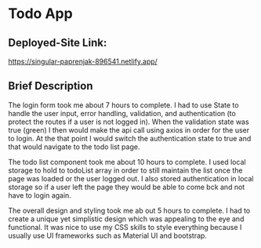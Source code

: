 # Todo App

## Deployed-Site Link:

https://singular-paprenjak-896541.netlify.app/

## Brief Description

The login form took me about 7 hours to complete. I had to use State to handle the user input, error handling, validation, and authentication (to protect the routes if a user is not logged in). When the validation state was true (green) I then would make the api call using axios in order for the user to login. At the that point I would switch the authentication state to true and that would navigate to the todo list page.

The todo list component took me about 10 hours to complete. I used local storage to hold to todoList array in order to still maintain the list once the page was loaded or the user logged out. I also stored authentication in local storage so if a user left the page they would be able to come bck and not have to login again.

The overall design and styling took me ab out 5 hours to complete. I had to create a unique yet simplistic design which was appealing to the eye and functional. It was nice to use my CSS skills to style everything because I usually use UI frameworks such as Material UI and bootstrap.
